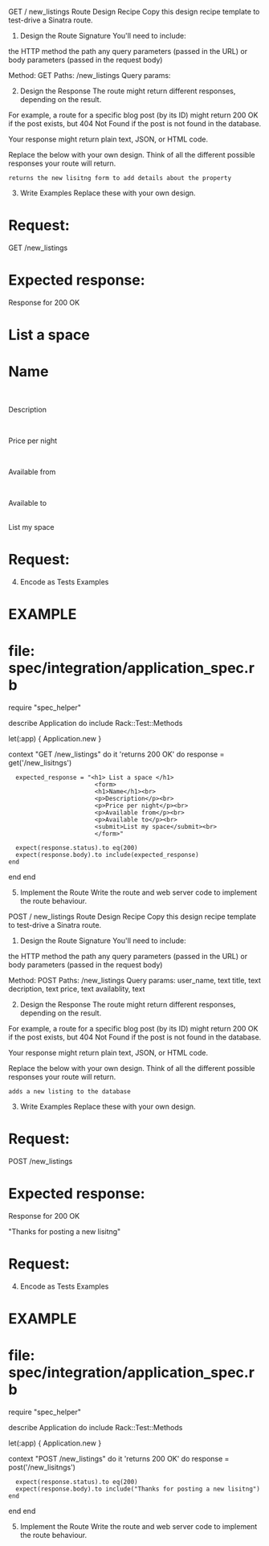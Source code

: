 GET / new_listings Route Design Recipe
Copy this design recipe template to test-drive a Sinatra route.

1. Design the Route Signature
You'll need to include:

the HTTP method
the path
any query parameters (passed in the URL)
or body parameters (passed in the request body)

Method: GET
Paths: /new_listings
Query params:


2. Design the Response
The route might return different responses, depending on the result.

For example, a route for a specific blog post (by its ID) might return 200 OK if the post exists, but 404 Not Found if the post is not found in the database.

Your response might return plain text, JSON, or HTML code.

Replace the below with your own design. Think of all the different possible responses your route will return.

```
returns the new lisitng form to add details about the property

```


3. Write Examples
Replace these with your own design.

# Request:

GET /new_listings

# Expected response:

Response for 200 OK

<h1> List a space </h1>
<form>
<h1>Name</h1><br>
<p>Description</p><br>
<p>Price per night</p><br>
<p>Available from</p><br>
<p>Available to</p><br>
<submit>List my space</submit><br>
</form>



# Request:



4. Encode as Tests Examples
# EXAMPLE
# file: spec/integration/application_spec.rb

require "spec_helper"

describe Application do
  include Rack::Test::Methods

  let(:app) { Application.new }

  context "GET /new_listings" do
    it 'returns 200 OK' do
      response = get('/new_lisitngs')

      expected_response = "<h1> List a space </h1>
                            <form>
                            <h1>Name</h1><br>
                            <p>Description</p><br>
                            <p>Price per night</p><br>
                            <p>Available from</p><br>
                            <p>Available to</p><br>
                            <submit>List my space</submit><br>
                            </form>"

      expect(response.status).to eq(200)
      expect(response.body).to include(expected_response)
    end
  end
end

5. Implement the Route
Write the route and web server code to implement the route behaviour.


POST / new_listings Route Design Recipe
Copy this design recipe template to test-drive a Sinatra route.

1. Design the Route Signature
You'll need to include:

the HTTP method
the path
any query parameters (passed in the URL)
or body parameters (passed in the request body)

Method: POST
Paths: /new_listings
Query params:
  user_name, text
  title, text
  decription, text
  price, text
  availablity, text



2. Design the Response
The route might return different responses, depending on the result.

For example, a route for a specific blog post (by its ID) might return 200 OK if the post exists, but 404 Not Found if the post is not found in the database.

Your response might return plain text, JSON, or HTML code.

Replace the below with your own design. Think of all the different possible responses your route will return.

```
adds a new listing to the database

```


3. Write Examples
Replace these with your own design.

# Request:

POST /new_listings

# Expected response:

Response for 200 OK

"Thanks for posting a new lisitng"



# Request:



4. Encode as Tests Examples
# EXAMPLE
# file: spec/integration/application_spec.rb

require "spec_helper"

describe Application do
  include Rack::Test::Methods

  let(:app) { Application.new }

  context "POST /new_listings" do
    it 'returns 200 OK' do
      response = post('/new_lisitngs')

      expect(response.status).to eq(200)
      expect(response.body).to include("Thanks for posting a new lisitng")
    end
  end
end

5. Implement the Route
Write the route and web server code to implement the route behaviour.

